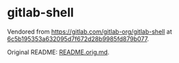 # gitlab-shell

Vendored from https://gitlab.com/gitlab-org/gitlab-shell at [6c5b195353a632095d7f672d28b9985fd879b077](https://gitlab.com/gitlab-org/gitlab-shell/commit/6c5b195353a632095d7f672d28b9985fd879b077).

Original README: [README.orig.md](README.orig.md).
